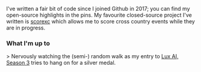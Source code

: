 I've written a fair bit of code since I joined Github in 2017; you can find my open-source highlights in the pins. My favourite closed-source project I've written is
[scorexc](https://scorexc.vercel.app/) which allows me to score cross country events while they are in progress.

### What I'm up to

\> Nervously watching the (semi-) random walk as my entry to [Lux AI, Season 3](https://www.kaggle.com/competitions/lux-ai-season-3/overview) tries to hang on for a silver medal.

